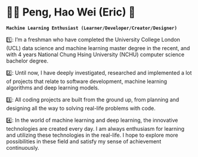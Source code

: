 # :guardsman: Peng, Hao Wei (Eric) :running: 

**`Machine Learning Enthusiast (Learner/Developer/Creator/Designer)`**

1️⃣: I’m a freshman who have completed the University College London (UCL) data science and machine learning master degree in the recent, and with 4 years National Chung  Hsing University (NCHU) computer science bachelor degree. 

2️⃣: Until now, I have deeply investigated, researched and implemented a lot of projects that relate to software development, machine learning algorithms and deep learning models. 

3️⃣: All coding projects are built from the ground up, from planning and designing all the way to solving real-life problems with code. 

4️⃣: In the world of machine learning and deep learning, the innovative technologies are created every day. I am always enthusiasm for learning and utilizing these technologies in the real-life. I hope to explore more possibilities in these field and satisfy my sense of achievement continuously.
 



<!--
**Hao-Wei-Peng/Hao-Wei-Peng** is a ✨ _special_ ✨ repository because its `README.md` (this file) appears on your GitHub profile.

Here are some ideas to get you started:

- 🔭 I’m currently working on ...
- 🌱 I’m currently learning ...
- 👯 I’m looking to collaborate on ...
- 🤔 I’m looking for help with ...
- 💬 Ask me about ...
- 📫 How to reach me: ...
- 😄 Pronouns: ...
- ⚡ Fun fact: ...
-->
